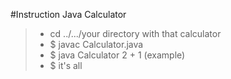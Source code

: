 #Instruction Java Calculator

>* cd ../.../your directory with that calculator
>* $ javac Calculator.java
>* $ java Calculator 2 + 1 (example)
>* $ it's all
